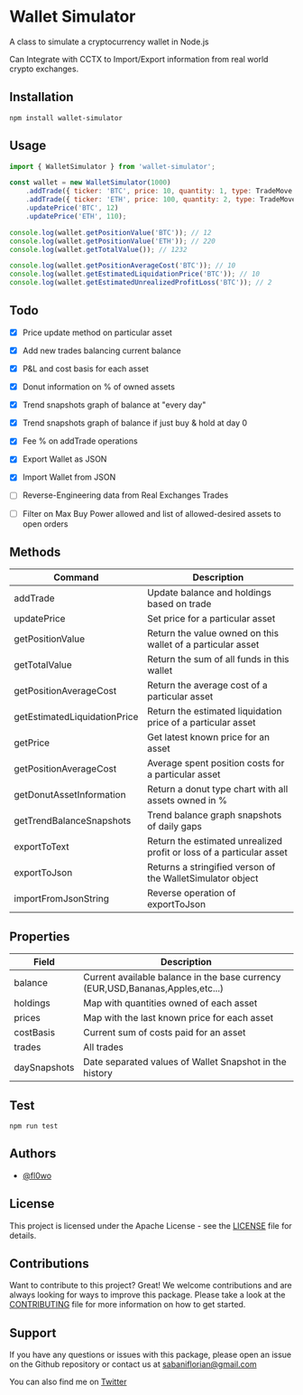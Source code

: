 # Wallet Simulator

A class to simulate a cryptocurrency wallet in Node.js

Can Integrate with CCTX to Import/Export information from real world crypto exchanges.

## Installation
```
npm install wallet-simulator
```

## Usage

```javascript
import { WalletSimulator } from 'wallet-simulator';

const wallet = new WalletSimulator(1000)
    .addTrade({ ticker: 'BTC', price: 10, quantity: 1, type: TradeMove.BUY })
    .addTrade({ ticker: 'ETH', price: 100, quantity: 2, type: TradeMove.BUY })
    .updatePrice('BTC', 12)
    .updatePrice('ETH', 110);

console.log(wallet.getPositionValue('BTC')); // 12
console.log(wallet.getPositionValue('ETH')); // 220
console.log(wallet.getTotalValue()); // 1232

console.log(wallet.getPositionAverageCost('BTC')); // 10
console.log(wallet.getEstimatedLiquidationPrice('BTC')); // 10
console.log(wallet.getEstimatedUnrealizedProfitLoss('BTC')); // 2
```


## Todo

- [x] Price update method on particular asset
- [x] Add new trades balancing current balance
- [x] P&L and cost basis for each asset
- [x] Donut information on % of owned assets
- [x] Trend snapshots graph of balance at "every day"
- [x] Trend snapshots graph of balance if just buy & hold at day 0
- [x] Fee % on addTrade operations
- [x] Export Wallet as JSON
- [x] Import Wallet from JSON
- [ ] Reverse-Engineering data from Real Exchanges Trades
- [ ] Filter on Max Buy Power allowed and list of allowed-desired assets to open orders


## Methods

| Command                      | Description                                                          |
|------------------------------|----------------------------------------------------------------------|
| addTrade                     | Update balance and holdings based on trade                           |
| updatePrice                  | Set price for a particular asset                                     |
| getPositionValue             | Return the value owned on this wallet of a particular asset          |
| getTotalValue                | Return the sum of all funds in this wallet                           |
| getPositionAverageCost       | Return the average cost of a particular asset                        |
| getEstimatedLiquidationPrice | Return the estimated liquidation price of a particular asset         |
| getPrice                     | Get latest known price for an asset                                  |
| getPositionAverageCost       | Average spent position costs for a particular asset                  |
| getDonutAssetInformation     | Return a donut type chart with all assets owned in %                 |
| getTrendBalanceSnapshots     | Trend balance graph snapshots of daily gaps                          |
| exportToText                 | Return the estimated unrealized profit or loss of a particular asset |
| exportToJson                 | Returns a stringified verson of the WalletSimulator object           |
| importFromJsonString         | Reverse operation of exportToJson                                    |


## Properties
| Field        | Description                                                                    |
|--------------|--------------------------------------------------------------------------------|
| balance      | Current available balance in the base currency (EUR,USD,Bananas,Apples,etc...) |
| holdings     | Map with quantities owned of each asset                                        |
| prices       | Map with the last known price for each asset                                   |
| costBasis    | Current sum of costs paid for an asset                                         |
| trades       | All trades                                                                     |
| daySnapshots | Date separated values of Wallet Snapshot in the history                        |

## Test
```
npm run test
```

## Authors

- [@fl0wo](https://www.github.com/fl0wo)


## License
This project is licensed under the Apache License - see the [LICENSE](https://github.com/fl0wo/wallet-simulator/blob/main/LICENSE) file for details.

## Contributions
Want to contribute to this project? Great! We welcome contributions and are always looking for ways to improve this package. Please take a look at the [CONTRIBUTING](https://github.com/fl0wo/wallet-simulator/blob/main/LICENSE) file for more information on how to get started.

## Support
If you have any questions or issues with this package, please open an issue on the Github repository or contact us at sabaniflorian@gmail.com

You can also find me on [Twitter](https://twitter.com/flof_fly)

